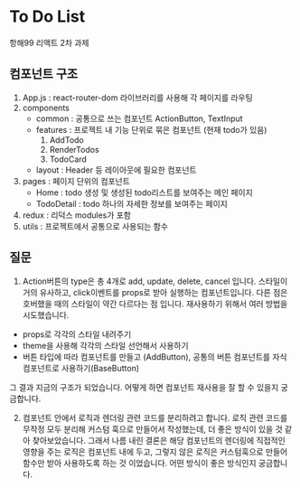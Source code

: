# To Do List

항해99 리액트 2차 과제

## 컴포넌트 구조

1. App.js : react-router-dom 라이브러리를 사용해 각 페이지를 라우팅
2. components
   - common : 공통으로 쓰는 컴포넌트 ActionButton, TextInput
   - features : 프로젝트 내 기능 단위로 묶은 컴포넌트 (현재 todo가 있음)
        1) AddTodo
        2) RenderTodos
        3) TodoCard
   - layout : Header 등 레이아웃에 필요한 컴포넌트
3. pages : 페이지 단위의 컴포넌트
   - Home : todo 생성 및 생성된 todo리스트를 보여주는 메인 페이지
   - TodoDetail : todo 하나의 자세한 정보를 보여주는 페이지
4. redux : 리덕스 modules가 포함
5. utils : 프로젝트에서 공통으로 사용되는 함수

## 질문

1. Action버튼의 type은 총 4개로 add, update, delete, cancel 입니다.
스타일이 거의 유사하고, click이벤트를 props로 받아 실행하는 컴포넌트입니다. 
다른 점은 호버했을 때의 스타일이 약간 다르다는 점 입니다.
재사용하기 위해서 여러 방법을 시도했습니다.
- props로 각각의 스타일 내려주기
- theme을 사용해 각각의 스타일 선언해서 사용하기
- 버튼 타입에 따라 컴포넌트를 만들고 (AddButton), 공통의 버튼 컴포넌트를 자식 컴포넌트로 사용하기(BaseButton)

그 결과 지금의 구조가 되었습니다. 어떻게 하면 컴포넌트 재사용을 잘 할 수 있을지 궁금합니다.

 2. 컴포넌트 안에서 로직과 렌더링 관련 코드를 분리하려고 합니다.
로직 관련 코드를 무작정 모두 분리해 커스텀 훅으로 만들어서 작성했는데,
더 좋은 방식이 있을 것 같아 찾아보았습니다.
그래서 나름 내린 결론은 해당 컴포넌트의 렌더링에 직접적인 영향을 주는 로직은 컴포넌트 내에 두고,
그렇지 않은 로직은 커스텀훅으로 만들어 함수만 받아 사용하도록 하는 것 이었습니다.
어떤 방식이 좋은 방식인지 궁금합니다.
